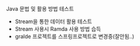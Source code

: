 Java 문법  및 활용 방법 테스트
- Stream을 통한 데이터 활용 테스트
- Stream 사용시 Ramda 사용 방법 습득
- gralde 프로젝트를 스프링프로젝트로 변경중(잘안됨..)
